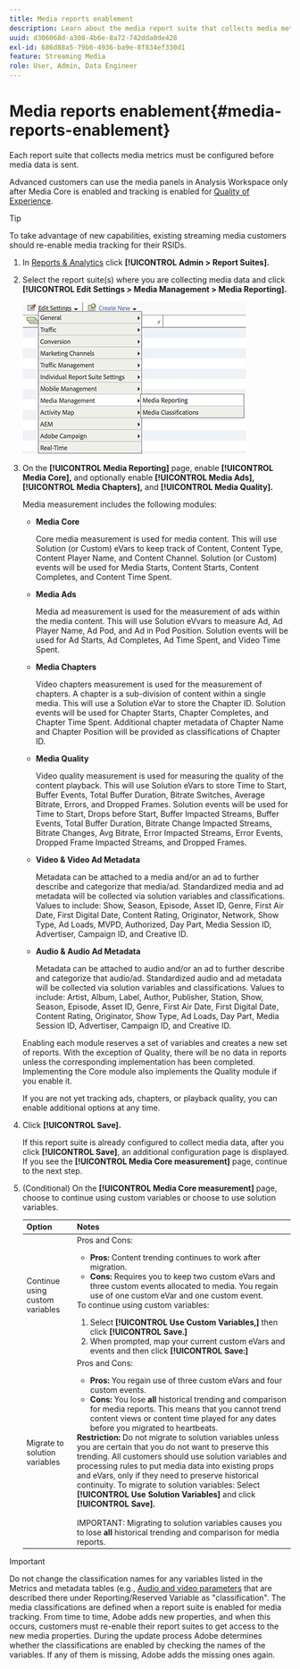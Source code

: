 ```yaml
---
title: Media reports enablement
description: Learn about the media report suite that collects media metrics.  Follow these steps to configure media reports before media data is sent.
uuid: d306068d-a308-4b6e-8a72-742dda0de428
exl-id: 686d88a5-79b6-4936-ba9e-8f834ef330d1
feature: Streaming Media
role: User, Admin, Data Engineer
---
```

# Media reports enablement{#media-reports-enablement}

Each report suite that collects media metrics must be configured before media data is sent.

Advanced customers can use the media panels in Analysis Workspace only after Media Core is enabled and tracking is enabled for [Quality of Experience](/help/use-cases/track-qos/track-qos-overview.md).

>[!TIP]
>
>To take advantage of new capabilities, existing streaming media customers should re-enable media tracking for their RSIDs.

1. In [Reports & Analytics](https://my.omniture.com/login/) click **[!UICONTROL Admin > Report Suites].**
1. Select the report suite(s) where you are collecting media data and click **[!UICONTROL Edit Settings > Media Management > Media Reporting].**

    ![](assets/media-reporting.png)

1. On the **[!UICONTROL Media Reporting]** page, enable **[!UICONTROL Media Core],** and optionally enable **[!UICONTROL Media Ads],** **[!UICONTROL Media Chapters],** and **[!UICONTROL Media Quality].**

    Media measurement includes the following modules:

    * **Media Core**

       Core media measurement is used for media content. This will use Solution (or Custom) eVars to keep track of Content, Content Type, Content Player Name, and Content Channel. Solution (or Custom) events will be used for Media Starts, Content Starts, Content Completes, and Content Time Spent.

    * **Media Ads**

       Media ad measurement is used for the measurement of ads within the media content. This will use Solution eVvars to measure Ad, Ad Player Name, Ad Pod, and Ad in Pod Position. Solution events will be used for Ad Starts, Ad Completes, Ad Time Spent, and Video Time Spent.

    * **Media Chapters**

       Video chapters measurement is used for the measurement of chapters. A chapter is a sub-division of content within a single media. This will use a Solution eVar to store the Chapter ID. Solution events will be used for Chapter Starts, Chapter Completes, and Chapter Time Spent. Additional chapter metadata of Chapter Name and Chapter Position will be provided as classifications of Chapter ID.

    * **Media Quality**

       Video quality measurement is used for measuring the quality of the content playback. This will use Solution eVars to store Time to Start, Buffer Events, Total Buffer Duration, Bitrate Switches, Average Bitrate, Errors, and Dropped Frames. Solution events will be used for Time to Start, Drops before Start, Buffer Impacted Streams, Buffer Events, Total Buffer Duration, Bitrate Change Impacted Streams, Bitrate Changes, Avg Bitrate, Error Impacted Streams, Error Events, Dropped Frame Impacted Streams, and Dropped Frames.

    * **Video & Video Ad Metadata**

       Metadata can be attached to a media and/or an ad to further describe and categorize that media/ad. Standardized media and ad metadata will be collected via solution variables and classifications. Values to include: Show, Season, Episode, Asset ID, Genre, First Air Date, First Digital Date, Content Rating, Originator, Network, Show Type, Ad Loads, MVPD, Authorized, Day Part, Media Session ID, Advertiser, Campaign ID, and Creative ID.

    * **Audio & Audio Ad Metadata**

       Metadata can be attached to audio and/or an ad to further describe and categorize that audio/ad. Standardized audio and ad metadata will be collected via solution variables and classifications. Values to include: Artist, Album, Label, Author, Publisher, Station, Show, Season, Episode, Asset ID, Genre, First Air Date, First Digital Date, Content Rating, Originator, Show Type, Ad Loads, Day Part, Media Session ID, Advertiser, Campaign ID, and Creative ID.

   Enabling each module reserves a set of variables and creates a new set of reports. With the exception of Quality, there will be no data in reports unless the corresponding implementation has been completed. Implementing the Core module also implements the Quality module if you enable it.

   If you are not yet tracking ads, chapters, or playback quality, you can enable additional options at any time.

1. Click **[!UICONTROL Save].**

   If this report suite is already configured to collect media data, after you click **[!UICONTROL Save]**, an additional configuration page is displayed. If you see the **[!UICONTROL Media Core measurement]** page, continue to the next step.

1. (Conditional) On the **[!UICONTROL Media Core measurement]** page, choose to continue using custom variables or choose to use solution variables.

   | Option | Notes |
   | --- | --- |
   | Continue using custom variables | Pros and Cons:<ul> <li> **Pros:** Content trending continues to work after migration. </li> <li> **Cons:** Requires you to keep two custom eVars and three custom events allocated to media. You regain use of one custom eVar and one custom event. </li> </ul> To continue using custom variables: <ol> <li>Select **[!UICONTROL Use Custom Variables,]** then click **[!UICONTROL Save.]** </li> <li>When prompted, map your current custom eVars and events and then click **[!UICONTROL Save:]** </li> </ol> |
   | Migrate to solution variables | Pros and Cons:<ul> <li> **Pros:** You regain use of three custom eVars and four custom events. </li> <li> **Cons:** You lose **all** historical trending and comparison for media reports. This means that you cannot trend content views or content time played for any dates before you migrated to heartbeats. </li> </ul> **Restriction:**  Do not migrate to solution variables unless you are certain that you do not want to preserve this trending. All customers should use solution variables and processing rules to put media data into existing props and eVars, only if they need to preserve historical continuity. To migrate to solution variables: Select **[!UICONTROL Use Solution Variables]** and click **[!UICONTROL Save].** <br><br> IMPORTANT: Migrating to solution variables causes you to lose **all** historical trending and comparison for media reports. |

>[!IMPORTANT]
>
>Do not change the classification names for any variables listed in the Metrics and metadata tables (e.g., [Audio and video parameters](/help/implementation/variables/audio-video-parameters.md) that are described there under Reporting/Reserved Variable as "classification". The media classifications are defined when a report suite is enabled for media tracking. From time to time, Adobe adds new properties, and when this occurs, customers must re-enable their report suites to get access to the new media properties. During the update process Adobe determines whether the classifications are enabled by checking the names of the variables. If any of them is missing, Adobe adds the missing ones again.
